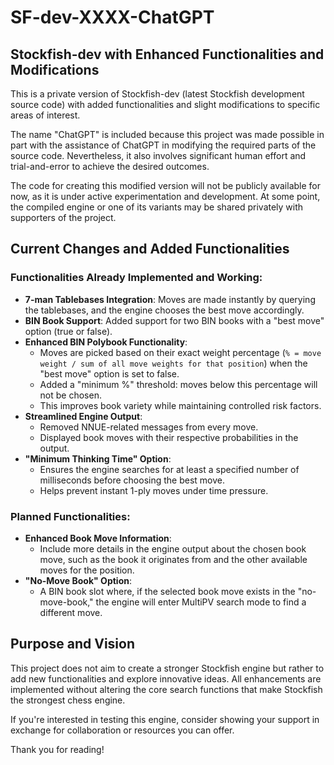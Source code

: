 # SF-dev-XXXX-ChatGPT

## Stockfish-dev with Enhanced Functionalities and Modifications

This is a private version of Stockfish-dev (latest Stockfish development source code) with added functionalities and slight modifications to specific areas of interest. 

The name "ChatGPT" is included because this project was made possible in part with the assistance of ChatGPT in modifying the required parts of the source code. Nevertheless, it also involves significant human effort and trial-and-error to achieve the desired outcomes.

The code for creating this modified version will not be publicly available for now, as it is under active experimentation and development. At some point, the compiled engine or one of its variants may be shared privately with supporters of the project.

## Current Changes and Added Functionalities

### Functionalities Already Implemented and Working:
- **7-man Tablebases Integration**: Moves are made instantly by querying the tablebases, and the engine chooses the best move accordingly.
- **BIN Book Support**: Added support for two BIN books with a "best move" option (true or false).
- **Enhanced BIN Polybook Functionality**:
  - Moves are picked based on their exact weight percentage (`% = move weight / sum of all move weights for that position`) when the "best move" option is set to false.
  - Added a "minimum %" threshold: moves below this percentage will not be chosen.
  - This improves book variety while maintaining controlled risk factors.
- **Streamlined Engine Output**:
  - Removed NNUE-related messages from every move.
  - Displayed book moves with their respective probabilities in the output.
- **"Minimum Thinking Time" Option**:
  - Ensures the engine searches for at least a specified number of milliseconds before choosing the best move.
  - Helps prevent instant 1-ply moves under time pressure.

### Planned Functionalities:
- **Enhanced Book Move Information**:
  - Include more details in the engine output about the chosen book move, such as the book it originates from and the other available moves for the position.
- **"No-Move Book" Option**:
  - A BIN book slot where, if the selected book move exists in the "no-move-book," the engine will enter MultiPV search mode to find a different move.

## Purpose and Vision

This project does not aim to create a stronger Stockfish engine but rather to add new functionalities and explore innovative ideas. All enhancements are implemented without altering the core search functions that make Stockfish the strongest chess engine.

If you're interested in testing this engine, consider showing your support in exchange for collaboration or resources you can offer. 

Thank you for reading!

